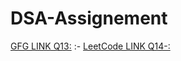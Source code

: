 # DSA-Assignement
[GFG LINK Q13:](https://practice.geeksforgeeks.org/problems/implement-two-stacks-in-an-array/0)
:-
[LeetCode LINK Q14-:](https://leetcode.com/problems/implement-queue-using-stacks/submissions/900912158/)
